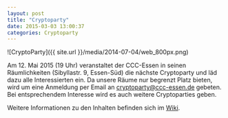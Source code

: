 ```yaml
---
layout: post
title: "Cryptoparty"
date: 2015-03-03 13:00:37
categories: Cryptoparty
---
```

![CryptoParty]({{ site.url }}/media/2014-07-04/web_800px.png)

Am 12. Mai 2015 (19 Uhr) veranstaltet der CCC-Essen in seinen Räumlichkeiten (Sibyllastr. 9, Essen-Süd) die nächste Cryptoparty und läd dazu alle Interessierten ein. Da unsere Räume nur begrenzt Platz bieten, wird um eine Anmeldung per Email an cryptoparty@ccc-essen.de gebeten. Bei entsprechendem Interesse wird es auch weitere Cryptoparties geben.

Weitere Informationen zu den Inhalten befinden sich im [Wiki](http://wiki.chaospott.de/CryptoParty).
